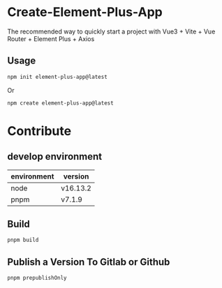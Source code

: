 # Create-Element-Plus-App

The recommended way to quickly start a project with  Vue3 + Vite + Vue Router + Element Plus + Axios

## Usage

```sh
npm init element-plus-app@latest
```

Or

```sh
npm create element-plus-app@latest
```

# Contribute

## develop environment
environment  | version
------------- | -------------
node  | v16.13.2
pnpm  | v7.1.9

## Build

```sh
pnpm build
```

## Publish a Version To Gitlab or Github

```sh
pnpm prepublishOnly
```
